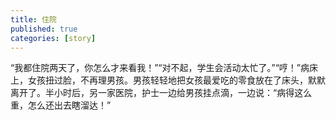 ```yaml
---
title: 住院
published: true
categories: [story]
---
```


“我都住院两天了，你怎么才来看我！”“对不起，学生会活动太忙了。”“哼！”病床上，女孩扭过脸，不再理男孩。男孩轻轻地把女孩最爱吃的零食放在了床头，默默离开了。半小时后，另一家医院，护士一边给男孩挂点滴，一边说：“病得这么重，怎么还出去瞎溜达！”

